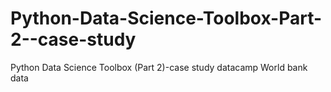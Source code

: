 # Python-Data-Science-Toolbox-Part-2--case-study
Python Data Science Toolbox (Part 2)-case study datacamp World bank data
